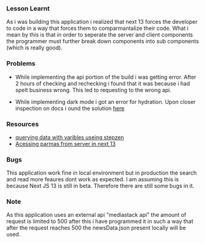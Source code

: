 ### Lesson Learnt

As i was building this application i realized that next 13 forces the developer to code in a way that forces them to comparmantalize their code. What i mean by this is that in order to seperate the server and client components the programmer must further break down components into sub components (which is really good).

### Problems

-   While implementing the api portion of the build i was getting error. After 2 hours of checking and rechecking i found that it was because i had spelt business wrong. This led to requesting to the wrong api.

-   While implementing dark mode i got an error for hydration. Upon closer inspection on docs i ound the solution [here](https://www.npmjs.com/package/next-themes#avoid-hydration-mismatch)

### Resources

-   [querying data with varibles useing stepzen](https://stepzen.com/blog/consume-graphql-in-javascript)
-   [Acessing parmas from server in next 13](https://beta.nextjs.org/docs/api-reference/use-search-params)

### Bugs

This application work fine in local environment but in production the search and read more feaures dont work as expected. I am assuming this is because Next JS 13 is still in beta. Therefore there are still some bugs in it.

### Note

As this application uses an external api "mediastack api" the amount of request is limited to 500 after this i have programmed it in such a way that after the request reaches 500 the newsData.json present locally will be used.
